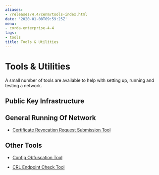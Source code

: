 ```yaml
---
aliases:
- /releases/4.4/cenm/tools-index.html
date: '2020-01-08T09:59:25Z'
menu:
- corda-enterprise-4-4
tags:
- tools
title: Tools & Utilities
---
```



# Tools & Utilities

A small number of tools are available to help with setting up, running and testing a network.


## Public Key Infrastructure



## General Running Of Network


* [Certificate Revocation Request Submission Tool](tool-crr-submission.md)



## Other Tools


* [Config Obfuscation Tool](config-obfuscation-tool.md)

* [CRL Endpoint Check Tool](crl-endpoint-check-tool.md)



